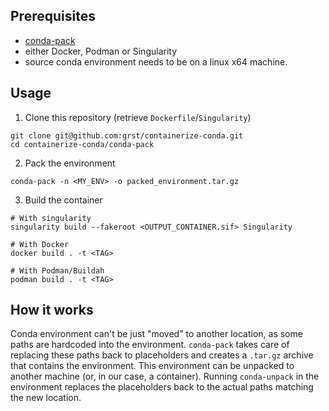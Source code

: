 ## Prerequisites

 * [conda-pack](https://conda.github.io/conda-pack/)
 * either Docker, Podman or Singularity
 * source conda environment needs to be on a linux x64 machine.

## Usage

1. Clone this repository (retrieve `Dockerfile`/`Singularity`)

```
git clone git@github.com:grst/containerize-conda.git
cd containerize-conda/conda-pack
```

2. Pack the environment

```
conda-pack -n <MY_ENV> -o packed_environment.tar.gz
```

3. Build the container

```
# With singularity
singularity build --fakeroot <OUTPUT_CONTAINER.sif> Singularity

# With Docker
docker build . -t <TAG>

# With Podman/Buildah
podman build . -t <TAG>
```

## How it works
Conda environment can't be just "moved" to another location, as some paths are
hardcoded into the environment. `conda-pack` takes care of replacing these paths
back to placeholders and creates a `.tar.gz` archive that contains the
environment. This environment can be unpacked to another machine (or, in our
case, a container). Running `conda-unpack` in the environment replaces the
placeholders back to the actual paths matching the new location.
